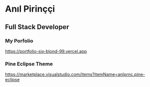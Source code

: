 # <div><strong>Anıl Pirinççi</strong> </div>
## Full Stack Developer


### My Porfolio
https://portfolio-six-blond-99.vercel.app

### Pine Eclipse Theme
https://marketplace.visualstudio.com/items?itemName=anlprnc.pine-eclipse

